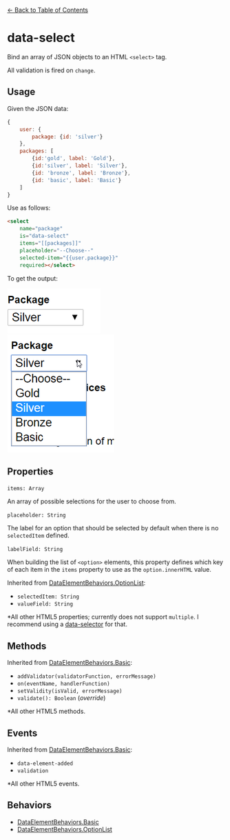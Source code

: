 [<- Back to Table of Contents](../README.md)

# data-select

Bind an array of JSON objects to an HTML `<select>` tag.

All validation is fired on `change`.

## Usage

Given the JSON data:

```javascript
{
    user: {
        package: {id: 'silver'}
    },
    packages: [
        {id:'gold', label: 'Gold'},
        {id:'silver', label: 'Silver'},
        {id: 'bronze', label: 'Bronze'},
        {id: 'basic', label: 'Basic'}
    ]
}
```
Use as follows:

```HTML
<select 
    name="package" 
    is="data-select" 
    items="[[packages]]"
    placeholder="--Choose--"
    selected-item="{{user.package}}"
    required></select>
```

To get the output:

![select-closed](images/select-closed.png) <br>
![select-closed](images/select-open.png)


## Properties

`items: Array`

An array of possible selections for the user to choose from.

`placeholder: String`

The label for an option that should be selected by default when
there is no `selectedItem` defined. 

`labelField: String` 

When building the list of `<option>` elements, this property defines which key of each item in the `items` property to use
as the `option.innerHTML` value.

Inherited from [DataElementBehaviors.OptionList](behaviors-option-list.md):

- `selectedItem: String`
- `valueField: String`

*All other HTML5 properties; currently does not support `multiple`.
I recommend using a [data-selector](data-selector.md) for that.

## Methods

Inherited from [DataElementBehaviors.Basic](behaviors-basic.md):

 - `addValidator(validatorFunction, errorMessage)`
 - `on(eventName, handlerFunction)`
 - `setValidity(isValid, errorMessage)`
 - `validate(): Boolean` (*override*)

*All other HTML5 methods.

## Events

 Inherited from [DataElementBehaviors.Basic](behaviors-basic.md):

 - `data-element-added`
 - `validation`

*All other HTML5 events.

## Behaviors

- [DataElementBehaviors.Basic](behaviors-basic.md)
- [DataElementBehaviors.OptionList](behaviors-option-list.md)
